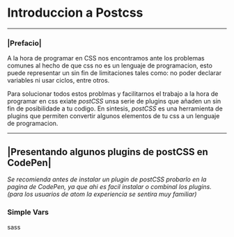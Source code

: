 # Introduccion a Postcss
***********


### |Prefacio|  
 A la hora de programar en CSS nos encontramos ante los problemas comunes al hecho de que css no es un lenguaje de programacion, esto puede representar un sin fin de limitaciones tales como: no poder declarar variables ni usar ciclos, entre otros.  

Para solucionar todos estos problmas y facilitarnos el trabajo a la hora de programar en css exiate *postCSS* unsa serie de plugins que añaden un sin fin de posibilidade a tu codigo. En sintesis,  *postCSS* es una herramienta de plugins que permiten convertir algunos elementos de tu css a un lenguaje de programacion.  
************************

## |Presentando algunos plugins de postCSS en CodePen|  

*Se recomienda antes de instalar un plugin de postCSS probarlo en la pagina de CodePen, ya que ahi es facil instalar o combinal los plugins. (para los usuarios de atom la experiencia se sentira muy familiar)*

### Simple Vars
                 



sass

